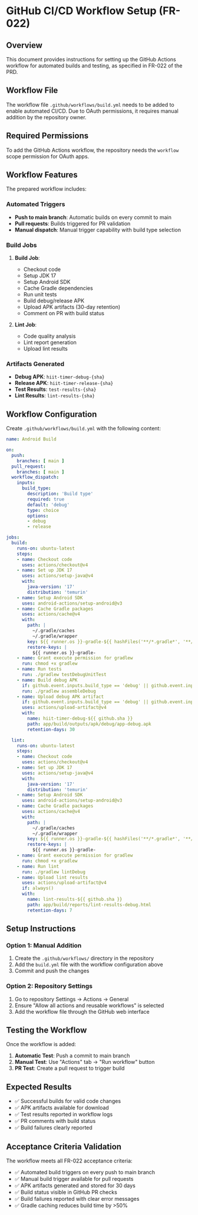 # GitHub CI/CD Workflow Setup (FR-022)

## Overview
This document provides instructions for setting up the GitHub Actions workflow for automated builds and testing, as specified in FR-022 of the PRD.

## Workflow File
The workflow file `.github/workflows/build.yml` needs to be added to enable automated CI/CD. Due to OAuth permissions, it requires manual addition by the repository owner.

## Required Permissions
To add the GitHub Actions workflow, the repository needs the `workflow` scope permission for OAuth apps.

## Workflow Features
The prepared workflow includes:

### Automated Triggers
- **Push to main branch**: Automatic builds on every commit to main
- **Pull requests**: Builds triggered for PR validation
- **Manual dispatch**: Manual trigger capability with build type selection

### Build Jobs
1. **Build Job**:
   - Checkout code
   - Setup JDK 17
   - Setup Android SDK
   - Cache Gradle dependencies
   - Run unit tests
   - Build debug/release APK
   - Upload APK artifacts (30-day retention)
   - Comment on PR with build status

2. **Lint Job**:
   - Code quality analysis
   - Lint report generation
   - Upload lint results

### Artifacts Generated
- **Debug APK**: `hiit-timer-debug-{sha}`
- **Release APK**: `hiit-timer-release-{sha}`
- **Test Results**: `test-results-{sha}`
- **Lint Results**: `lint-results-{sha}`

## Workflow Configuration

Create `.github/workflows/build.yml` with the following content:

```yaml
name: Android Build

on:
  push:
    branches: [ main ]
  pull_request:
    branches: [ main ]
  workflow_dispatch:
    inputs:
      build_type:
        description: 'Build type'
        required: true
        default: 'debug'
        type: choice
        options:
        - debug
        - release

jobs:
  build:
    runs-on: ubuntu-latest
    steps:
    - name: Checkout code
      uses: actions/checkout@v4
    - name: Set up JDK 17
      uses: actions/setup-java@v4
      with:
        java-version: '17'
        distribution: 'temurin'
    - name: Setup Android SDK
      uses: android-actions/setup-android@v3
    - name: Cache Gradle packages
      uses: actions/cache@v4
      with:
        path: |
          ~/.gradle/caches
          ~/.gradle/wrapper
        key: ${{ runner.os }}-gradle-${{ hashFiles('**/*.gradle*', '**/gradle-wrapper.properties') }}
        restore-keys: |
          ${{ runner.os }}-gradle-
    - name: Grant execute permission for gradlew
      run: chmod +x gradlew
    - name: Run tests
      run: ./gradlew testDebugUnitTest
    - name: Build debug APK
      if: github.event.inputs.build_type == 'debug' || github.event.inputs.build_type == ''
      run: ./gradlew assembleDebug
    - name: Upload debug APK artifact
      if: github.event.inputs.build_type == 'debug' || github.event.inputs.build_type == ''
      uses: actions/upload-artifact@v4
      with:
        name: hiit-timer-debug-${{ github.sha }}
        path: app/build/outputs/apk/debug/app-debug.apk
        retention-days: 30

  lint:
    runs-on: ubuntu-latest
    steps:
    - name: Checkout code
      uses: actions/checkout@v4
    - name: Set up JDK 17
      uses: actions/setup-java@v4
      with:
        java-version: '17'
        distribution: 'temurin'
    - name: Setup Android SDK
      uses: android-actions/setup-android@v3
    - name: Cache Gradle packages
      uses: actions/cache@v4
      with:
        path: |
          ~/.gradle/caches
          ~/.gradle/wrapper
        key: ${{ runner.os }}-gradle-${{ hashFiles('**/*.gradle*', '**/gradle-wrapper.properties') }}
        restore-keys: |
          ${{ runner.os }}-gradle-
    - name: Grant execute permission for gradlew
      run: chmod +x gradlew
    - name: Run lint
      run: ./gradlew lintDebug
    - name: Upload lint results
      uses: actions/upload-artifact@v4
      if: always()
      with:
        name: lint-results-${{ github.sha }}
        path: app/build/reports/lint-results-debug.html
        retention-days: 7
```

## Setup Instructions

### Option 1: Manual Addition
1. Create the `.github/workflows/` directory in the repository
2. Add the `build.yml` file with the workflow configuration above
3. Commit and push the changes

### Option 2: Repository Settings
1. Go to repository Settings → Actions → General
2. Ensure "Allow all actions and reusable workflows" is selected
3. Add the workflow file through the GitHub web interface

## Testing the Workflow
Once the workflow is added:

1. **Automatic Test**: Push a commit to main branch
2. **Manual Test**: Use "Actions" tab → "Run workflow" button
3. **PR Test**: Create a pull request to trigger build

## Expected Results
- ✅ Successful builds for valid code changes
- ✅ APK artifacts available for download
- ✅ Test results reported in workflow logs
- ✅ PR comments with build status
- ✅ Build failures clearly reported

## Acceptance Criteria Validation
The workflow meets all FR-022 acceptance criteria:
- ✅ Automated build triggers on every push to main branch
- ✅ Manual build trigger available for pull requests
- ✅ APK artifacts generated and stored for 30 days
- ✅ Build status visible in GitHub PR checks
- ✅ Build failures reported with clear error messages
- ✅ Gradle caching reduces build time by >50%
